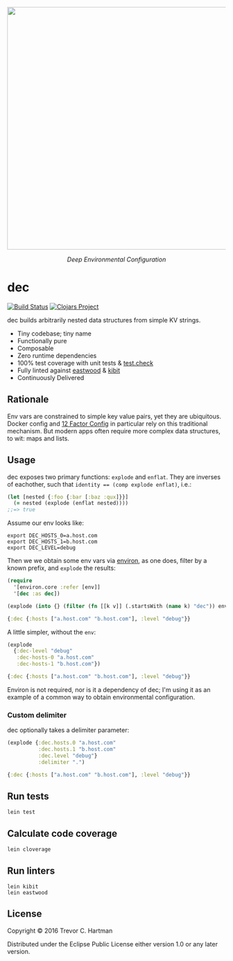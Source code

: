 <p align="center">
  <img width="560"
    src="https://github.com/devth/dec/raw/master/img/dec-colors.png?raw=true" />
</p>
<p align="center">
  <i>Deep Environmental Configuration</i>
</p>

# dec
[![Build Status](https://travis-ci.org/devth/dec.svg?branch=master)](https://travis-ci.org/devth/dec)
[![Clojars Project](https://img.shields.io/clojars/v/dec.svg)](https://clojars.org/dec)

dec builds arbitrarily nested data structures from simple KV strings.

- Tiny codebase; tiny name
- Functionally pure
- Composable
- Zero runtime dependencies
- 100% test coverage with unit tests & [test.check](https://github.com/clojure/test.check)
- Fully linted against [eastwood](https://github.com/jonase/eastwood) &
  [kibit](https://github.com/jonase/kibit)
- Continuously Delivered

## Rationale

Env vars are constrained to simple key value pairs, yet they are ubiquitous.
Docker config and [12 Factor Config](http://12factor.net/config) in particular
rely on this traditional mechanism. But modern apps often require more complex
data structures, to wit: maps and lists.

## Usage

dec exposes two primary functions: `explode` and `enflat`. They are inverses of
eachother, such that `identity == (comp explode enflat)`, i.e.:

```clojure
(let [nested {:foo {:bar [:baz :qux]}}]
  (= nested (explode (enflat nested))))
;;=> true
```

Assume our env looks like:

```shell
export DEC_HOSTS_0=a.host.com
export DEC_HOSTS_1=b.host.com
export DEC_LEVEL=debug
```

Then we we obtain some env vars via
[environ](https://github.com/weavejester/environ), as one does,
filter by a known prefix, and `explode` the results:

```clojure
(require
  '[environ.core :refer [env]]
  '[dec :as dec])

(explode (into {} (filter (fn [[k v]] (.startsWith (name k) "dec")) env)))

{:dec {:hosts ["a.host.com" "b.host.com"], :level "debug"}}
```

A little simpler, without the `env`:

```clojure
(explode
  {:dec-level "debug"
   :dec-hosts-0 "a.host.com"
   :dec-hosts-1 "b.host.com"})

{:dec {:hosts ["a.host.com" "b.host.com"], :level "debug"}}
````

Environ is not required, nor is it a dependency of dec; I'm using it as an
example of a common way to obtain environmental configuration.

### Custom delimiter

dec optionally takes a delimiter parameter:

```clojure
(explode {:dec.hosts.0 "a.host.com"
          :dec.hosts.1 "b.host.com"
          :dec.level "debug"}
          :delimiter ".")

{:dec {:hosts ["a.host.com" "b.host.com"], :level "debug"}}
```

## Run tests

```
lein test
```

## Calculate code coverage

```
lein cloverage
```

## Run linters

```
lein kibit
lein eastwood
```

## License

Copyright © 2016 Trevor C. Hartman

Distributed under the Eclipse Public License either version 1.0 or any later
version.
